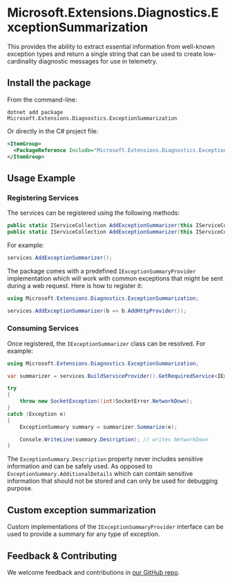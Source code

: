 # Microsoft.Extensions.Diagnostics.ExceptionSummarization

This provides the ability to extract essential information from well-known exception types and return a single string that can be used to create low-cardinality diagnostic messages for use in telemetry.

## Install the package

From the command-line:

```dotnetcli
dotnet add package Microsoft.Extensions.Diagnostics.ExceptionSummarization
```

Or directly in the C# project file:

```xml
<ItemGroup>
  <PackageReference Include="Microsoft.Extensions.Diagnostics.ExceptionSummarization" Version="[CURRENTVERSION]" />
</ItemGroup>
```

## Usage Example

### Registering Services

The services can be registered using the following methods:

```csharp
public static IServiceCollection AddExceptionSummarizer(this IServiceCollection services);
public static IServiceCollection AddExceptionSummarizer(this IServiceCollection services, Action<IExceptionSummarizationBuilder> configure);
```

For example:

```csharp
services.AddExceptionSummarizer();
```

The package comes with a predefined `IExceptionSummaryProvider` implementation which will work with common
exceptions that might be sent during a web request. Here is how to register it:

```csharp
using Microsoft.Extensions.Diagnostics.ExceptionSummarization;

services.AddExceptionSummarizer(b => b.AddHttpProvider());
```

### Consuming Services

Once registered, the `IExceptionSummarizer` class can be resolved. For example:

```csharp
using Microsoft.Extensions.Diagnostics.ExceptionSummarization;

var summarizer = services.BuildServiceProvider().GetRequiredService<IExceptionSummarizer>();

try
{
    throw new SocketException((int)SocketError.NetworkDown);
}
catch (Exception e)
{
    ExceptionSummary summary = summarizer.Summarize(e);

    Console.WriteLine(summary.Description); // writes NetworkDown
}
```

The `ExceptionSummary.Description` property never includes sensitive information and can be safely used.
As opposed to `ExceptionSummary.AdditionalDetails` which can contain sensitive information that should not be stored and can only be used for debugging purpose.

## Custom exception summarization

Custom implementations of the `IExceptionSummaryProvider` interface can be used to provide a summary for any type of exception.

## Feedback & Contributing

We welcome feedback and contributions in [our GitHub repo](https://github.com/dotnet/extensions).
